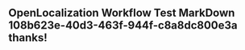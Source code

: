 <properties
ms.topic="hero-topic1"
ms.test1="hero-topic"
ms.test2="test"/>

## OpenLocalization Workflow Test MarkDown 108b623e-40d3-463f-944f-c8a8dc800e3a thanks!
